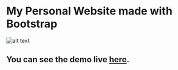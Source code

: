 # My Personal Website made with Bootstrap

![alt text](https://www.markdownguide.org/assets/images/tux.png)

<h2> You can see the demo live <a href="https://personal-website-bootstrap-051022.netlify.app/" target="_blank">here</a>.</h2>

